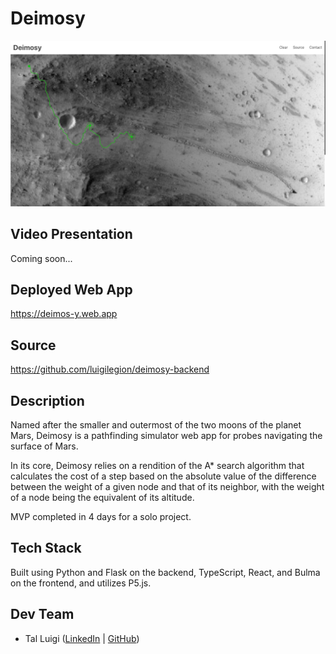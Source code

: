 # Deimosy

![Deimosy Screenshot](./public/screenshot.png)

## Video Presentation

Coming soon...

## Deployed Web App

https://deimos-y.web.app

## Source

https://github.com/luigilegion/deimosy-backend

## Description

Named after the smaller and outermost of the two moons of the planet Mars, Deimosy is a pathfinding simulator web app for probes navigating the surface of Mars.

In its core, Deimosy relies on a rendition of the A\* search algorithm that calculates the cost of a step based on the absolute value of the difference between the weight of a given node and that of its neighbor, with the weight of a node being the equivalent of its altitude.

MVP completed in 4 days for a solo project.

## Tech Stack

Built using Python and Flask on the backend, TypeScript, React, and Bulma on the frontend, and utilizes P5.js.

## Dev Team

- Tal Luigi ([LinkedIn](https://www.linkedin.com/in/talluigi) | [GitHub](https://github.com/luigilegion))
